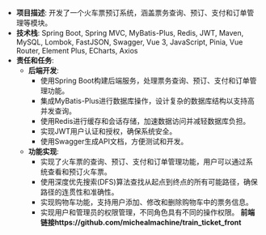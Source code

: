 - **项目描述**: 开发了一个火车票预订系统，涵盖票务查询、预订、支付和订单管理等模块。
- **技术栈**: Spring Boot, Spring MVC, MyBatis-Plus, Redis, JWT, Maven, MySQL, Lombok, FastJSON, Swagger, Vue 3, JavaScript, Pinia, Vue Router, Element Plus, ECharts, Axios
- **责任和任务**:
  - **后端开发**:
    - 使用Spring Boot构建后端服务，处理票务查询、预订、支付和订单管理功能。
    - 集成MyBatis-Plus进行数据库操作，设计复杂的数据库结构以支持高并发查询。
    - 使用Redis进行缓存和会话存储，加速数据访问并减轻数据库负担。
    - 实现JWT用户认证和授权，确保系统安全。
    - 使用Swagger生成API文档，方便测试和开发。
  - **功能实现**:
    - 实现了火车票的查询、预订、支付和订单管理功能，用户可以通过系统查看和预订火车票。
    - 使用深度优先搜索(DFS)算法查找从起点到终点的所有可能路径，确保路径的连贯性和准确性。
    - 实现购物车功能，支持用户添加、修改和删除购物车中的票务信息。
    - 实现用户和管理员的权限管理，不同角色具有不同的操作权限。
**前端链接https://github.com/michealmachine/train_ticket_front**
